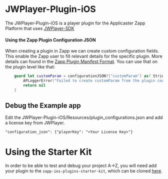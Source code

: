 # JWPlayer-Plugin-iOS

The JWPlayer-Plugin-iOS is a player plugin for the Applicaster Zapp Platform that uses [JWPlayer-SDK](https://www.jwplayer.com/)


#### Using the Zapp Plugin Configuration JSON
When creating a plugin in Zapp we can create custom configuration fields. This enable the Zapp user to fill relevant details for the specific plugin. More details can found in the [Zapp Plugin Manifest Format](http://zapp-tech-book.herokuapp.com/zappifest/plugins-manifest-format.html).
You can use that on the plugin level like that:
``` swift
    guard let customParam = configurationJSON?["customParam"] as? String else {
        APLoggerError("Failed to create customParam from the plugin configuration JSON.")
        return nil
    }
```

## Debug the Example app

Edit the JWPlayer-Plugin-iOS/Resources/plugin_configurations.json and add a license key from JWPlayer.

    "configuration_json": {"playerKey": "<Your License Key>"}

# Using the Starter Kit

In order to be able to test and debug your project A->Z, you will need add your plugin to the `zapp-ios-plugins-starter-kit`, which can be cloned [here](https://github.com/applicaster/zapp-ios-plugins-starter-kit).
